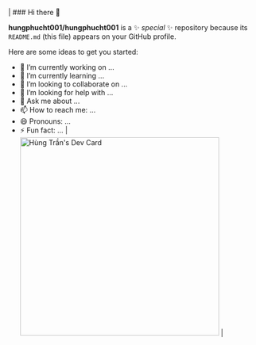 


| ### Hi there 👋

**hungphucht001/hungphucht001** is a ✨ _special_ ✨ repository because its `README.md` (this file) appears on your GitHub profile.

Here are some ideas to get you started:

- 🔭 I’m currently working on ...
- 🌱 I’m currently learning ...
- 👯 I’m looking to collaborate on ...
- 🤔 I’m looking for help with ...
- 💬 Ask me about ...
- 📫 How to reach me: ...
- 😄 Pronouns: ...
- ⚡ Fun fact: ... |<a href="https://app.daily.dev/DailyDevTips"><img src="https://api.daily.dev/devcards/677ac53860014053873401dbe6fc78d8.png?r=4ka" width="400" alt="Hùng Trần's Dev Card"/></a>
|
